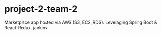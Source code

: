 # project-2-team-2
Marketplace app hosted via AWS (S3, EC2, RDS). Leveraging Spring Boot &amp; React-Redux.
jankins
